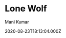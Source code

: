 ---
title: Lone Wolf
github: https://github.com/manid2/lone-wolf-theme/
demo: https://manid2.github.io/lone-wolf-theme/
author: Mani Kumar
date: 2020-08-23T18:13:04.000Z
ssg:
  - Jekyll
cms:
  - Markdown
css:
  - Bootstrap
category:
  - Blog
  - Portfolio
description: A simple bootstrap based jekyll theme.
draft: true
publish_date: '2019-02-17T10:19:22Z'
update_date: '2021-07-01T19:24:41Z'
github_star: 14
github_fork: 61
---